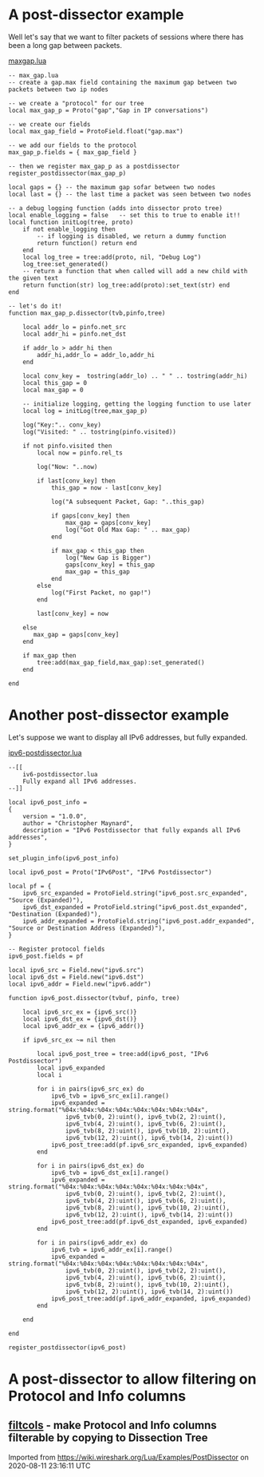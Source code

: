 # A post-dissector example

Well let's say that we want to filter packets of sessions where there has been a long gap between packets.

[maxgap.lua](uploads/__moin_import__/attachments/Lua/Examples/PostDissector/maxgap.lua)

    -- max_gap.lua
    -- create a gap.max field containing the maximum gap between two packets between two ip nodes
    
    -- we create a "protocol" for our tree
    local max_gap_p = Proto("gap","Gap in IP conversations")
    
    -- we create our fields
    local max_gap_field = ProtoField.float("gap.max")
    
    -- we add our fields to the protocol
    max_gap_p.fields = { max_gap_field }
    
    -- then we register max_gap_p as a postdissector
    register_postdissector(max_gap_p)
    
    local gaps = {} -- the maximum gap sofar between two nodes  
    local last = {} -- the last time a packet was seen between two nodes
    
    -- a debug logging function (adds into dissector proto tree)
    local enable_logging = false   -- set this to true to enable it!!
    local function initLog(tree, proto)
        if not enable_logging then
            -- if logging is disabled, we return a dummy function
            return function() return end
        end
        local log_tree = tree:add(proto, nil, "Debug Log")
        log_tree:set_generated()
        -- return a function that when called will add a new child with the given text
        return function(str) log_tree:add(proto):set_text(str) end
    end
    
    -- let's do it!
    function max_gap_p.dissector(tvb,pinfo,tree)
    
        local addr_lo = pinfo.net_src
        local addr_hi = pinfo.net_dst
    
        if addr_lo > addr_hi then
            addr_hi,addr_lo = addr_lo,addr_hi
        end
    
        local conv_key =  tostring(addr_lo) .. " " .. tostring(addr_hi)
        local this_gap = 0
        local max_gap = 0
    
        -- initialize logging, getting the logging function to use later
        local log = initLog(tree,max_gap_p)
        
        log("Key:".. conv_key)
        log("Visited: " .. tostring(pinfo.visited))
        
        if not pinfo.visited then
            local now = pinfo.rel_ts
    
            log("Now: "..now)
            
            if last[conv_key] then 
                this_gap = now - last[conv_key]
    
                log("A subsequent Packet, Gap: "..this_gap)
                
                if gaps[conv_key] then
                    max_gap = gaps[conv_key]
                    log("Got Old Max Gap: " .. max_gap)
                end
                
                if max_gap < this_gap then
                    log("New Gap is Bigger")
                    gaps[conv_key] = this_gap
                    max_gap = this_gap
                end
            else
                log("First Packet, no gap!")
            end 
    
            last[conv_key] = now
    
        else
           max_gap = gaps[conv_key]
        end
        
        if max_gap then
            tree:add(max_gap_field,max_gap):set_generated()
        end
    
    end

# Another post-dissector example

Let's suppose we want to display all IPv6 addresses, but fully expanded.

[ipv6-postdissector.lua](uploads/__moin_import__/attachments/Lua/Examples/PostDissector/ipv6-postdissector.lua)

    --[[
        iv6-postdissector.lua
        Fully expand all IPv6 addresses.
    --]]
    
    local ipv6_post_info =
    {
        version = "1.0.0",
        author = "Christopher Maynard",
        description = "IPv6 Postdissector that fully expands all IPv6 addresses",
    }
    
    set_plugin_info(ipv6_post_info)
    
    local ipv6_post = Proto("IPv6Post", "IPv6 Postdissector")
    
    local pf = {
        ipv6_src_expanded = ProtoField.string("ipv6_post.src_expanded", "Source (Expanded)"),
        ipv6_dst_expanded = ProtoField.string("ipv6_post.dst_expanded", "Destination (Expanded)"),
        ipv6_addr_expanded = ProtoField.string("ipv6_post.addr_expanded", "Source or Destination Address (Expanded)"),
    }
    
    -- Register protocol fields
    ipv6_post.fields = pf
    
    local ipv6_src = Field.new("ipv6.src")
    local ipv6_dst = Field.new("ipv6.dst")
    local ipv6_addr = Field.new("ipv6.addr")
    
    function ipv6_post.dissector(tvbuf, pinfo, tree)
    
        local ipv6_src_ex = {ipv6_src()}
        local ipv6_dst_ex = {ipv6_dst()}
        local ipv6_addr_ex = {ipv6_addr()}
    
        if ipv6_src_ex ~= nil then
    
            local ipv6_post_tree = tree:add(ipv6_post, "IPv6 Postdissector")
            local ipv6_expanded
            local i
    
            for i in pairs(ipv6_src_ex) do
                ipv6_tvb = ipv6_src_ex[i].range()
                ipv6_expanded = string.format("%04x:%04x:%04x:%04x:%04x:%04x:%04x:%04x",
                    ipv6_tvb(0, 2):uint(), ipv6_tvb(2, 2):uint(),
                    ipv6_tvb(4, 2):uint(), ipv6_tvb(6, 2):uint(),
                    ipv6_tvb(8, 2):uint(), ipv6_tvb(10, 2):uint(),
                    ipv6_tvb(12, 2):uint(), ipv6_tvb(14, 2):uint())
                ipv6_post_tree:add(pf.ipv6_src_expanded, ipv6_expanded)
            end
    
            for i in pairs(ipv6_dst_ex) do
                ipv6_tvb = ipv6_dst_ex[i].range()
                ipv6_expanded = string.format("%04x:%04x:%04x:%04x:%04x:%04x:%04x:%04x",
                    ipv6_tvb(0, 2):uint(), ipv6_tvb(2, 2):uint(),
                    ipv6_tvb(4, 2):uint(), ipv6_tvb(6, 2):uint(),
                    ipv6_tvb(8, 2):uint(), ipv6_tvb(10, 2):uint(),
                    ipv6_tvb(12, 2):uint(), ipv6_tvb(14, 2):uint())
                ipv6_post_tree:add(pf.ipv6_dst_expanded, ipv6_expanded)
            end
    
            for i in pairs(ipv6_addr_ex) do
                ipv6_tvb = ipv6_addr_ex[i].range()
                ipv6_expanded = string.format("%04x:%04x:%04x:%04x:%04x:%04x:%04x:%04x",
                    ipv6_tvb(0, 2):uint(), ipv6_tvb(2, 2):uint(),
                    ipv6_tvb(4, 2):uint(), ipv6_tvb(6, 2):uint(),
                    ipv6_tvb(8, 2):uint(), ipv6_tvb(10, 2):uint(),
                    ipv6_tvb(12, 2):uint(), ipv6_tvb(14, 2):uint())
                ipv6_post_tree:add(pf.ipv6_addr_expanded, ipv6_expanded)
            end
    
        end
    
    end
    
    register_postdissector(ipv6_post)


# A post-dissector to allow filtering on Protocol and Info columns
[filtcols](/Lua/Examples/filtcols) - make Protocol and Info columns filterable by copying to Dissection Tree
---

Imported from https://wiki.wireshark.org/Lua/Examples/PostDissector on 2020-08-11 23:16:11 UTC
